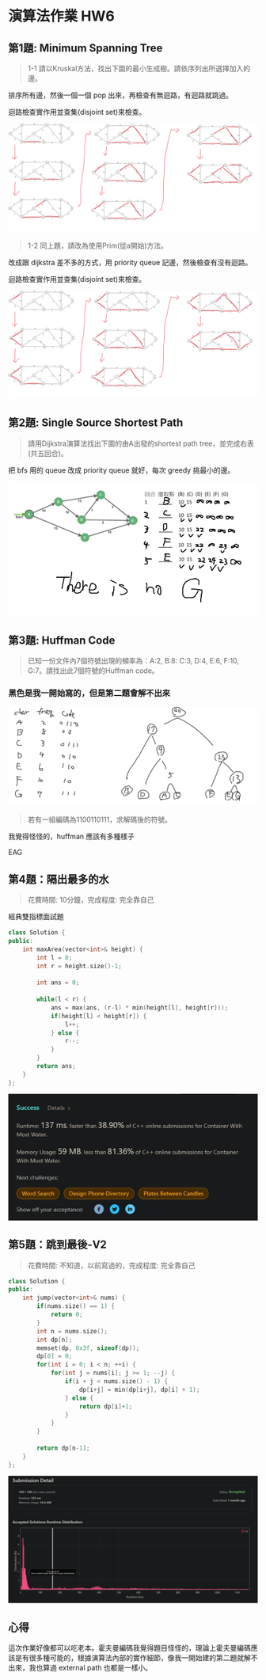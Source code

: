 # 演算法作業 HW6

## 第1題: Minimum Spanning Tree

> 1-1 請以Kruskal方法，找出下圖的最小生成樹。請依序列出所選擇加入的邊。

排序所有邊，然後一個一個 pop 出來，再檢查有無迴路，有迴路就跳過。

迴路檢查實作用並查集(disjoint set)來檢查。

![](imgs/kruskal.png)

> 1-2 同上題，請改為使用Prim(從a開始)方法。

改成跟 dijkstra 差不多的方式，用 priority queue 記邊，然後檢查有沒有迴路。

迴路檢查實作用並查集(disjoint set)來檢查。

![](imgs/prim.png)

## 第2題: Single Source Shortest Path

> 請用Dijkstra演算法找出下圖的由A出發的shortest path tree，並完成右表(共五回合)。

把 bfs 用的 queue 改成 priority queue 就好，每次 greedy 挑最小的邊。

![](imgs/dijkstra.png)

## 第3題: Huffman Code

> 已知一份文件內7個符號出現的頻率為：A:2, B:8: C:3, D:4, E:6, F:10, G:7。請找出此7個符號的Huffman code。

### 黑色是我一開始寫的，但是第二題會解不出來
![](imgs/huffman.png)

> 若有一組編碼為1100110111，求解碼後的符號。

我覺得怪怪的，huffman 應該有多種樣子

EAG

## 第4題：隔出最多的水
> 花費時間: 10分鐘，完成程度: 完全靠自己

經典雙指標面試題

```c++
class Solution {
public:
    int maxArea(vector<int>& height) {
        int l = 0;
        int r = height.size()-1;
        
        int ans = 0;
        
        while(l < r) {
            ans = max(ans, (r-l) * min(height[l], height[r]));
            if(height[l] < height[r]) {
                l++;
            } else {
                r--;
            }
        }
        return ans;
    }
};
```
![](imgs/leetcode11.png)
## 第5題：跳到最後-V2
> 花費時間: 不知道，以前寫過的，完成程度: 完全靠自己
```c++
class Solution {
public:
    int jump(vector<int>& nums) {
        if(nums.size() == 1) {
            return 0;
        }
        int n = nums.size();
        int dp[n];
        memset(dp, 0x3f, sizeof(dp));
        dp[0] = 0;
        for(int i = 0; i < n; ++i) {
            for(int j = nums[i]; j >= 1; --j) {
                if(i + j < nums.size() - 1) {
                    dp[i+j] = min(dp[i+j], dp[i] + 1);
                } else {
                    return dp[i]+1;
                }
            }
        }
        
        return dp[n-1];
    }
};
```

![](imgs/leetcode45.png)

## 心得

這次作業好像都可以吃老本。霍夫曼編碼我覺得題目怪怪的，理論上霍夫曼編碼應該是有很多種可能的，根據演算法內部的實作細節，像我一開始建的第二題就解不出來，我也算過 external path 也都是一樣小。